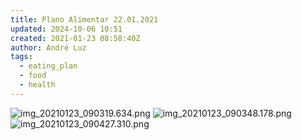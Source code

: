 ```yaml
---
title: Plano Alimentar 22.01.2021
updated: 2024-10-06 10:51
created: 2021-01-23 08:58:40Z
author: André Luz
tags:
  - eating_plan
  - food
  - health
---
```


![img_20210123_090319.634.png](../../_resources/img_20210123_090319.634.png)
![img_20210123_090348.178.png](../../_resources/img_20210123_090348.178.png)
![img_20210123_090427.310.png](../../_resources/img_20210123_090427.310.png)